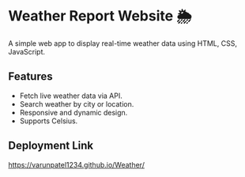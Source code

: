 
# Weather Report Website 🌦️

A simple web app to display real-time weather data using HTML, CSS, JavaScript.


## Features

- Fetch live weather data via API.
- Search weather by city or location.
- Responsive and dynamic design.
- Supports Celsius.


## Deployment Link



https://varunpatel1234.github.io/Weather/


